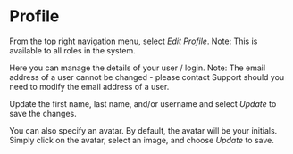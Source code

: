 # Profile

From the top right navigation menu, select _Edit Profile_.  Note:  This is available to all roles in the system.

Here you can manage the details of your user / login.  Note:  The email address of a user cannot be changed - please contact Support should you need to modify the email address of a user.&#x20;

Update the first name, last name, and/or username and select _Update_ to save the changes.

You can also specify an avatar.  By default, the avatar will be your initials.  Simply click on the avatar, select an image, and choose _Update_ to save.
